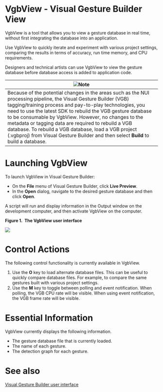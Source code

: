 VgbView - Visual Gesture Builder View  
=====================================  

VgbView is a tool that allows you to view a gesture database in real time, without first integrating the database into an application.  

Use VgbView to quickly iterate and experiment with various project settings, comparing the results in terms of accuracy, run time memory, and CPU requirements.  

Designers and technical artists can use VgbView to view the gesture database before database access is added to application code.  

| ![](../../resources/note.gif)Note                                                                                                                                                                                                                                                                                                                                                                                                                                                                          |
|------------------------------------------------------------------------------------------------------------------------------------------------------------------------------------------------------------------------------------------------------------------------------------------------------------------------------------------------------------------------------------------------------------------------------------------------------------------------------------------------------------|
| Because of the potential changes in the areas such as the NUI processing pipeline, the Visual Gesture Builder (VGB) tagging/training process and pay-to-play technologies, you need to use the latest SDK to rebuild the VGB gesture database to be consumable by VgbView. However, no changes to the metadata or tagging data are required to rebuild a VGB database. To rebuild a VGB database, load a VGB project (.vgbproj) from Visual Gesture Builder and then select **Build** to build a database. |

<span id="ID4EX"></span>

Launching VgbView  
=================  

To launch VgbView in Visual Gesture Builder:  

-   On the **File** menu of Visual Gesture Builder, click **Live Preview**.  
-   In the **Open** dialog, navigate to the desired gesture database and then click **Open**.  

A script will run and display information in the Output window on the development computer, and then activate VgbView on the computer.  

**Figure 1.  The VgbView user interface**  

![](../../resources/k4w_VgbView_interface.png)  

<span id="ID4EUB"></span>

Control Actions  
===============  

The following control functionality is currently available in VgbView.  

1.  Use the **O** key to load alternate database files. This can be useful to quickly compare database files. For example, to compare the same gestures built with various project settings.  
2.  Use the **M** key to toggle between polling and event notification. When polling, the VGB CPU rate will be visible. When using event notification, the VGB frame rate will be visible.  

<span id="ID4EIC"></span>

Essential Information  
=====================  

VgbView currently displays the following information.  

-   The gesture database file that is currently loaded.  
-   The name of each gesture.  
-   The detection graph for each gesture.  

<span id="ID4EYC"></span>

See also  
========  

[Visual Gesture Builder user interface](Visual_Gesture_Builder_0/User_Interface.md)  



<!--Please do not edit the data in the comment block below.-->
<!--
TOCTitle : VgbView - Visual Gesture Builder View
RLTitle : VgbView - Visual Gesture Builder View
KeywordA : O:Microsoft.Kinect.tools.k4w_nui_tools_vgbview
KeywordA : 7a19f42e-33b8-27a5-3b1d-ac08085e09c5
KeywordK : VgbView - Visual Gesture Builder View
AssetID : 7a19f42e-33b8-27a5-3b1d-ac08085e09c5
Locale : en-us
CommunityContent : 1
TopicType : kbOrient
DocSet : K4Wv2
ProjType : K4Wv2Proj
Technology : Kinect for Windows
Product : Kinect for Windows SDK v2
productversion : 20
-->
